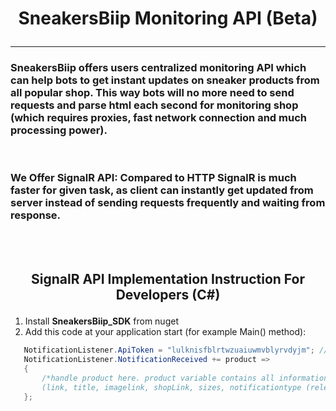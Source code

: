# <p align='center'> SneakersBiip Monitoring API (Beta) </p> #

----------


### SneakersBiip offers users centralized monitoring API which can help bots to get instant updates on sneaker products from all popular shop. This way bots will no more need to send requests and parse html each second for monitoring shop (which requires proxies, fast network connection and much processing power). ###
<br/> 
 

### We Offer **SignalR** API: Compared to HTTP SignalR is much faster for given task, as client can instantly get updated from server instead of sending requests frequently and waiting from response.

<br/>
<br/>

## <p align='center'>SignalR API Implementation Instruction For Developers (C#) </p> ##



1. Install **SneakersBiip_SDK** from nuget
2. Add this code at your application start (for example Main() method):
 ```csharp
    NotificationListener.ApiToken = "lulknisfblrtwzuaiuwmvblyrvdyjm"; // (beta token). As currently api in in beta, consuming it is free.
    NotificationListener.NotificationReceived += product =>
    {
        /*handle product here. product variable contains all information about product: 
        (link, title, imagelink, shopLink, sizes, notificationtype (release or restock)) */
    };
 ```
